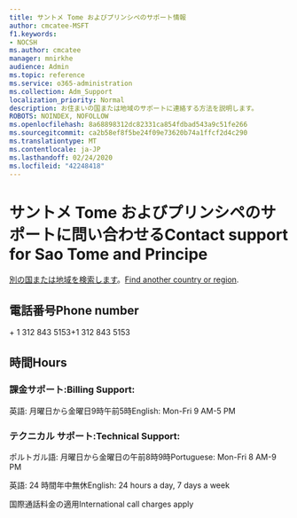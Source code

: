 ```yaml
---
title: サントメ Tome およびプリンシペのサポート情報
author: cmcatee-MSFT
f1.keywords:
- NOCSH
ms.author: cmcatee
manager: mnirkhe
audience: Admin
ms.topic: reference
ms.service: o365-administration
ms.collection: Adm_Support
localization_priority: Normal
description: お住まいの国または地域のサポートに連絡する方法を説明します。
ROBOTS: NOINDEX, NOFOLLOW
ms.openlocfilehash: 8a68898312dc82331ca854fdbad543a9c51fe266
ms.sourcegitcommit: ca2b58ef8f5be24f09e73620b74a1ffcf2d4c290
ms.translationtype: MT
ms.contentlocale: ja-JP
ms.lasthandoff: 02/24/2020
ms.locfileid: "42248418"
---
```

# <a name="contact-support-for-sao-tome-and-principe"></a><span data-ttu-id="5d862-103">サントメ Tome およびプリンシペのサポートに問い合わせる</span><span class="sxs-lookup"><span data-stu-id="5d862-103">Contact support for Sao Tome and Principe</span></span>

<span data-ttu-id="5d862-104">[別の国または地域を検索します](../contact-support-for-business-products.md)。</span><span class="sxs-lookup"><span data-stu-id="5d862-104">[Find another country or region](../contact-support-for-business-products.md).</span></span>

## <a name="phone-number"></a><span data-ttu-id="5d862-105">電話番号</span><span class="sxs-lookup"><span data-stu-id="5d862-105">Phone number</span></span>
<span data-ttu-id="5d862-106">+ 1 312 843 5153</span><span class="sxs-lookup"><span data-stu-id="5d862-106">+1 312 843 5153</span></span>

## <a name="hours"></a><span data-ttu-id="5d862-107">時間</span><span class="sxs-lookup"><span data-stu-id="5d862-107">Hours</span></span>
### <a name="billing-support"></a><span data-ttu-id="5d862-108">課金サポート:</span><span class="sxs-lookup"><span data-stu-id="5d862-108">Billing Support:</span></span>

<span data-ttu-id="5d862-109">英語: 月曜日から金曜日9時午前5時</span><span class="sxs-lookup"><span data-stu-id="5d862-109">English: Mon-Fri 9 AM-5 PM</span></span>

### <a name="technical-support"></a><span data-ttu-id="5d862-110">テクニカル サポート:</span><span class="sxs-lookup"><span data-stu-id="5d862-110">Technical Support:</span></span>

<span data-ttu-id="5d862-111">ポルトガル語: 月曜日から金曜日の午前8時9時</span><span class="sxs-lookup"><span data-stu-id="5d862-111">Portuguese: Mon-Fri 8 AM-9 PM</span></span>

<span data-ttu-id="5d862-112">英語: 24 時間年中無休</span><span class="sxs-lookup"><span data-stu-id="5d862-112">English: 24 hours a day, 7 days a week</span></span>

<span data-ttu-id="5d862-113">国際通話料金の適用</span><span class="sxs-lookup"><span data-stu-id="5d862-113">International call charges apply</span></span>